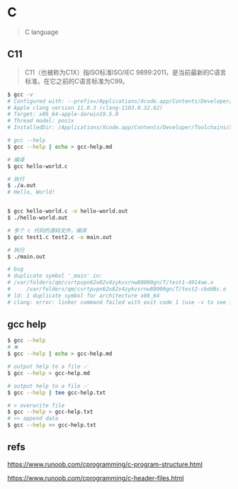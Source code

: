 # C

> C language

## C11

> C11（也被称为C1X）指ISO标准ISO/IEC 9899:2011，是当前最新的C语言标准。在它之前的C语言标准为C99。

```sh
$ gcc -v
# Configured with: --prefix=/Applications/Xcode.app/Contents/Developer/usr --with-gxx-include-dir=/Applications/Xcode.app/Contents/Developer/Platforms/MacOSX.platform/Developer/SDKs/MacOSX.sdk/usr/include/c++/4.2.1
# Apple clang version 11.0.3 (clang-1103.0.32.62)
# Target: x86_64-apple-darwin19.5.0
# Thread model: posix
# InstalledDir: /Applications/Xcode.app/Contents/Developer/Toolchains/XcodeDefault.xctoolchain/usr/bin

```

```sh
# gcc --help
$ gcc --help | echo > gcc-help.md

```

```sh
# 编译
$ gcc hello-world.c

# 执行
$ ./a.out
# Hello, World!


$ gcc hello-world.c -o hello-world.out
$ ./hello-world.out

```

```sh
# 多个 c 代码的源码文件，编译
$ gcc test1.c test2.c -o main.out

# 执行
$ ./main.out

# bug
# duplicate symbol '_main' in:
# /var/folders/qm/csrtpvpn62x82v4zykvsrnw80000gn/T/test1-4914ae.o
#     /var/folders/qm/csrtpvpn62x82v4zykvsrnw80000gn/T/test2-cbdd6c.o
# ld: 1 duplicate symbol for architecture x86_64
# clang: error: linker command failed with exit code 1 (use -v to see invocation)
```

## gcc help

```sh
$ gcc --help
# ❌
$ gcc --help | echo > gcc-help.md

# output help to a file ✅
$ gcc --help > gcc-help.md
```

```sh
# output help to a file ✅
$ gcc --help | tee gcc-help.txt

# > overwrite file
$ gcc --help > gcc-help.txt
# >> append data
$ gcc --help >> gcc-help.txt
```

## refs

https://www.runoob.com/cprogramming/c-program-structure.html

https://www.runoob.com/cprogramming/c-header-files.html
